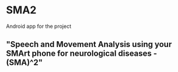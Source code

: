 # SMA2

Android app for the project 

## "Speech and Movement Analysis using your SMArt phone for neurological diseases - (SMA)^2"

